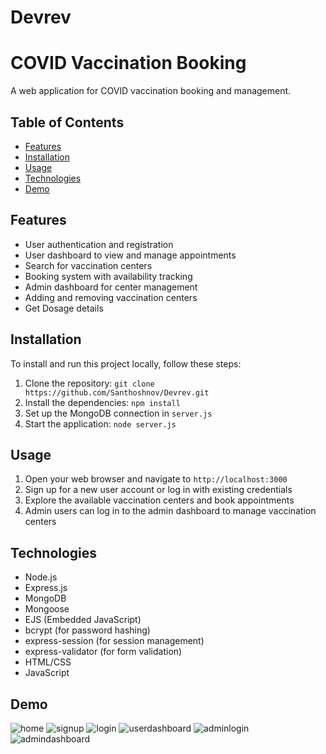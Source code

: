 # Devrev

# COVID Vaccination Booking

A web application for COVID vaccination booking and management.

## Table of Contents

- [Features](#features)
- [Installation](#installation)
- [Usage](#usage)
- [Technologies](#technologies)
- [Demo](#demo)




## Features

- User authentication and registration
- User dashboard to view and manage appointments
- Search for vaccination centers
- Booking system with availability tracking
- Admin dashboard for center management
- Adding and removing vaccination centers
- Get Dosage details 



## Installation

To install and run this project locally, follow these steps:

1. Clone the repository: `git clone https://github.com/Santhoshnov/Devrev.git`
2. Install the dependencies: `npm install`
3. Set up the MongoDB connection in `server.js`
4. Start the application: `node server.js`

## Usage

1. Open your web browser and navigate to `http://localhost:3000`
2. Sign up for a new user account or log in with existing credentials
3. Explore the available vaccination centers and book appointments
4. Admin users can log in to the admin dashboard to manage vaccination centers

## Technologies

- Node.js
- Express.js
- MongoDB
- Mongoose
- EJS (Embedded JavaScript)
- bcrypt (for password hashing)
- express-session (for session management)
- express-validator (for form validation)
- HTML/CSS
- JavaScript


## Demo

![home](https://github.com/Santhoshnov/Devrev/assets/108118100/1ed7d187-3c0a-4068-ab54-78cea7b4162d)
![signup](https://github.com/Santhoshnov/Devrev/assets/108118100/be32fa57-6842-4c29-b89d-a000c9669b40)
![login](https://github.com/Santhoshnov/Devrev/assets/108118100/4cd22de4-73ee-4e0f-92f8-191a54511de1)
![userdashboard](https://github.com/Santhoshnov/Devrev/assets/108118100/d9e193e7-dc64-4092-8900-a1aa471df99f)
![adminlogin](https://github.com/Santhoshnov/Devrev/assets/108118100/7ec9a7ee-2b12-45bc-b4d6-7a564035969e)
![admindashboard](https://github.com/Santhoshnov/Devrev/assets/108118100/b3bea2ae-5b43-47f9-b26a-216495a19653)
